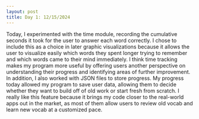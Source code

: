 ```yaml
---
layout: post
title: Day 1: 12/15/2024
---
```

Today, I experimented with the time module, recording the cumulative seconds it took for the user to answer each word correctly. I chose to include this as a choice in later graphic visualizations because it allows the user to visualize easily which words they spent longer trying to remember and which words came to their mind immediately. I think time tracking makes my program more useful by offering users another perspective on understanding their progress and identifying areas of further improvement. In addition, I also worked with JSON files to store progress. My progress today allowed my program to save user data, allowing them to decide whether they want to build off of old work or start fresh from scratch. I really like this feature because it brings my code closer to the real-world apps out in the market, as most of them allow users to review old vocab and learn new vocab at a customized pace.
